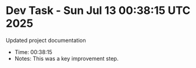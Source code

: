 # Dev Task - Sun Jul 13 00:38:15 UTC 2025
Updated project documentation
- Time: 00:38:15
- Notes: This was a key improvement step.
